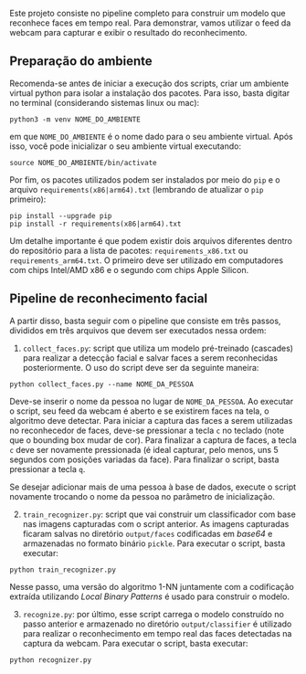 Este projeto consiste no pipeline completo para construir um modelo que reconhece faces em tempo real. Para demonstrar, vamos utilizar o feed da webcam para capturar e exibir o resultado do reconhecimento.

## Preparação do ambiente

Recomenda-se antes de iniciar a execução dos scripts, criar um ambiente virtual python para isolar a instalação dos pacotes. Para isso, basta digitar no terminal (considerando sistemas linux ou mac):

```shell
python3 -m venv NOME_DO_AMBIENTE
```
em que `NOME_DO_AMBIENTE` é o nome dado para o seu ambiente virtual. Após isso, você pode inicializar o seu ambiente virtual executando:

```shell
source NOME_DO_AMBIENTE/bin/activate
```
Por fim, os pacotes utilizados podem ser instalados por meio do `pip` e o arquivo `requirements(x86|arm64).txt` (lembrando de atualizar o `pip` primeiro):
```shell
pip install --upgrade pip
pip install -r requirements(x86|arm64).txt
```
Um detalhe importante é que podem existir dois arquivos diferentes dentro do repositório para a lista de pacotes: `requirements_x86.txt` ou `requirements_arm64.txt`. O primeiro deve ser utilizado em computadores com chips Intel/AMD x86 e o segundo com chips Apple Silicon.

## Pipeline de reconhecimento facial
A partir disso, basta seguir com o pipeline que consiste em três passos, divididos em três arquivos que devem ser executados nessa ordem:

1. `collect_faces.py`: script que utiliza um modelo pré-treinado (cascades) para realizar a detecção facial e salvar faces a serem reconhecidas posteriormente. O uso do script deve ser da seguinte maneira:
```shell
python collect_faces.py --name NOME_DA_PESSOA
```
Deve-se inserir o nome da pessoa no lugar de `NOME_DA_PESSOA`. Ao executar o script, seu feed da webcam é aberto e se existirem faces na tela, o algoritmo deve detectar. Para iniciar a captura das faces a serem utilizadas no reconhecedor de faces, deve-se pressionar a tecla `c` no teclado (note que o bounding box mudar de cor). Para finalizar a captura de faces, a tecla `c` deve ser novamente pressionada (é ideal capturar, pelo menos, uns 5 segundos com posições variadas da face). Para finalizar o script, basta pressionar a tecla `q`.

Se desejar adicionar mais de uma pessoa à base de dados, execute o script novamente trocando o nome da pessoa no parâmetro de inicialização.

2. `train_recognizer.py`: script que vai construir um classificador com base nas imagens capturadas com o script anterior. As imagens capturadas ficaram salvas no diretório `output/faces` codificadas em *base64* e armazenadas no formato binário `pickle`. Para executar o script, basta executar:

```shell
python train_recognizer.py
```

Nesse passo, uma versão do algoritmo 1-NN juntamente com a codificação extraída utilizando *Local Binary Patterns* é usado para construir o modelo.

3. `recognize.py`: por último, esse script carrega o modelo construído no passo anterior e armazenado no diretório `output/classifier` é utilizado para realizar o reconhecimento em tempo real das faces detectadas na captura da webcam. Para executar o script, basta executar:

```shell
python recognizer.py
```